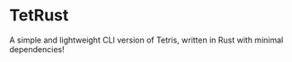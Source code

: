# TetRust

A simple and lightweight CLI version of Tetris, written in Rust with minimal dependencies!

